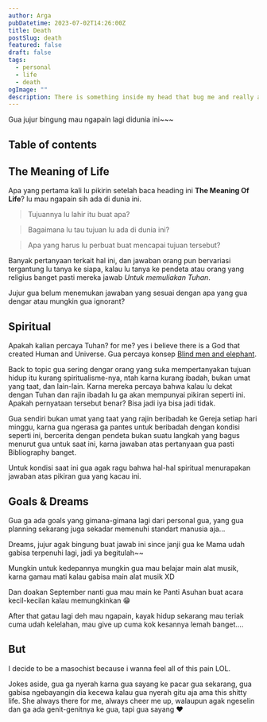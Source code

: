 ```yaml
---
author: Arga
pubDatetime: 2023-07-02T14:26:00Z
title: Death
postSlug: death
featured: false
draft: false
tags:
  - personal
  - life
  - death
ogImage: ""
description: There is something inside my head that bug me and really annoying
---
```


Gua jujur bingung mau ngapain lagi didunia ini~~~

## Table of contents

## The Meaning of Life

Apa yang pertama kali lu pikirin setelah baca heading ini **The Meaning Of Life**? lu mau ngapain sih ada di dunia ini.

> Tujuannya lu lahir itu buat apa?

> Bagaimana lu tau tujuan lu ada di dunia ini?

> Apa yang harus lu perbuat buat mencapai tujuan tersebut?

Banyak pertanyaan terkait hal ini, dan jawaban orang pun bervariasi tergantung lu tanya ke siapa, kalau lu tanya ke pendeta atau orang yang religius banget pasti mereka jawab _Untuk memuliakan Tuhan_.

Jujur gua belum menemukan jawaban yang sesuai dengan apa yang gua dengar atau mungkin gua ignorant?

## Spiritual

Apakah kalian percaya Tuhan? for me? yes i believe there is a God that created Human and Universe. Gua percaya konsep [Blind men and elephant](https://en.wikipedia.org/wiki/Blind_men_and_an_elephant).

Back to topic gua sering dengar orang yang suka mempertanyakan tujuan hidup itu kurang spiritualisme-nya, ntah karna kurang ibadah, bukan umat yang taat, dan lain-lain. Karna mereka percaya bahwa kalau lu dekat dengan Tuhan dan rajin ibadah lu ga akan mempunyai pikiran seperti ini. Apakah pernyataan tersebut benar? Bisa jadi iya bisa jadi tidak.

Gua sendiri bukan umat yang taat yang rajin beribadah ke Gereja setiap hari minggu, karna gua ngerasa ga pantes untuk beribadah dengan kondisi seperti ini, bercerita dengan pendeta bukan suatu langkah yang bagus menurut gua untuk saat ini, karna jawaban atas pertanyaan gua pasti Bibliography banget.

Untuk kondisi saat ini gua agak ragu bahwa hal-hal spiritual menurapakan jawaban atas pikiran gua yang kacau ini.

## Goals & Dreams

Gua ga ada goals yang gimana-gimana lagi dari personal gua, yang gua planning sekarang juga sekadar memenuhi standart manusia aja...

Dreams, jujur agak bingung buat jawab ini since janji gua ke Mama udah gabisa terpenuhi lagi, jadi ya begitulah~~

Mungkin untuk kedepannya mungkin gua mau belajar main alat musik, karna gamau mati kalau gabisa main alat musik XD

Dan doakan September nanti gua mau main ke Panti Asuhan buat acara kecil-kecilan kalau memungkinkan 😁

After that gatau lagi deh mau ngapain, kayak hidup sekarang mau teriak cuma udah kelelahan, mau give up cuma kok kesannya lemah banget....

## But

I decide to be a masochist because i wanna feel all of this pain LOL.

Jokes aside, gua ga nyerah karna gua sayang ke pacar gua sekarang, gua gabisa ngebayangin dia kecewa kalau gua nyerah gitu aja ama this shitty life. She always there for me, always cheer me up, walaupun agak ngeselin dan ga ada genit-genitnya ke gua, tapi gua sayang ❤️
